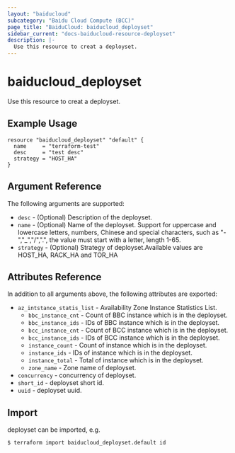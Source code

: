 ```yaml
---
layout: "baiducloud"
subcategory: "Baidu Cloud Compute (BCC)"
page_title: "BaiduCloud: baiducloud_deployset"
sidebar_current: "docs-baiducloud-resource-deployset"
description: |-
  Use this resource to creat a deployset.
---
```


# baiducloud_deployset

Use this resource to creat a deployset.

## Example Usage

```hcl
resource "baiducloud_deployset" "default" {
  name     = "terraform-test"
  desc     = "test desc"
  strategy = "HOST_HA"
}
```

## Argument Reference

The following arguments are supported:

* `desc` - (Optional) Description of the deployset.
* `name` - (Optional) Name of the deployset. Support for uppercase and lowercase letters, numbers, Chinese and special characters, such as "-","_","/",".", the value must start with a letter, length 1-65.
* `strategy` - (Optional) Strategy of deployset.Available values are HOST_HA, RACK_HA and TOR_HA

## Attributes Reference

In addition to all arguments above, the following attributes are exported:

* `az_intstance_statis_list` - Availability Zone Instance Statistics List.
  * `bbc_instance_cnt` - Count of BBC instance which is in the deployset.
  * `bbc_instance_ids` - IDs of BBC instance which is in the deployset.
  * `bcc_instance_cnt` - Count of BCC instance which is in the deployset.
  * `bcc_instance_ids` - IDs of BCC instance which is in the deployset.
  * `instance_count` - Count of instance which is in the deployset.
  * `instance_ids` - IDs of instance which is in the deployset.
  * `instance_total` - Total of instance which is in the deployset.
  * `zone_name` - Zone name of deployset.
* `concurrency` - concurrency of deployset.
* `short_id` - deployset short id.
* `uuid` - deployset uuid.


## Import

deployset can be imported, e.g.

```hcl
$ terraform import baiducloud_deployset.default id
```


